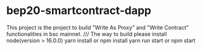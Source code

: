 # bep20-smartcontract-dapp
This project is the project to build "Write As Proxy" and "Write Contract" functionalities in bsc mainnet.
/// The way to build
please install node(version > 16.0.0)
yarn install or npm install
yarn run start or npm start
